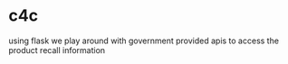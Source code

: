 # c4c

using flask we play around with government provided apis to access the product recall information
